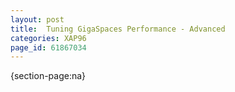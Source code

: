 ```yaml
---
layout: post
title:  Tuning GigaSpaces Performance - Advanced
categories: XAP96
page_id: 61867034
---
```


{section-page:na}
